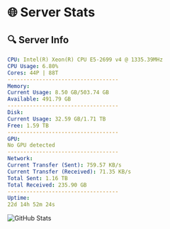 # 🌐 Server Stats
## 🔍 Server Info
```yaml
CPU: Intel(R) Xeon(R) CPU E5-2699 v4 @ 1335.39MHz
CPU Usage: 6.80%
Cores: 44P | 88T
-----------------------------------
Memory:
Current Usage: 8.50 GB/503.74 GB
Available: 491.79 GB
-----------------------------------
Disk:
Current Usage: 32.59 GB/1.71 TB
Free: 1.59 TB
-----------------------------------
GPU:
No GPU detected
-----------------------------------
Network:
Current Transfer (Sent): 759.57 KB/s
Current Transfer (Received): 71.35 KB/s
Total Sent: 1.16 TB
Total Received: 235.90 GB
-----------------------------------
Uptime:
22d 14h 52m 24s
```
![GitHub Stats](https://img.shields.io/badge/Updated-2025-05-12_08:01:12-blue)